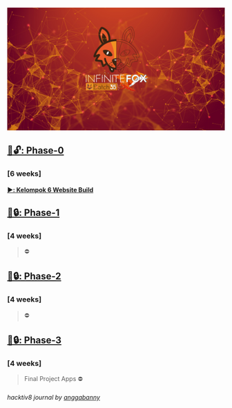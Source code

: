 ![alt text](https://github.com/anggabanny/Hacktiv8_Immersive/blob/master/Handbook/img_/initeFx.jpg "Hacktiv8 Batch-35")

## [📁🔓: Phase-0 ](https://github.com/anggabanny/Hacktiv8_Immersive/tree/master/phase0)
### [6 weeks]
#### [▶️: Kelompok 6 Website Build ](https://github.com/anggabanny/infinitefoxkel6.github.io)
## [📁🔒: Phase-1 ](https://hacktiv8.com/fullstack/apply/)
### [4 weeks]
> ⛔️
## [📁🔒: Phase-2 ](https://hacktiv8.com/fullstack/apply/)
### [4 weeks]
> ⛔️
## [📁🔒: Phase-3 ](https://hacktiv8.com/fullstack/apply/)
### [4 weeks]
> Final Project Apps ⛔️

<h6>hacktiv8 journal by <a href ='https://github.com/anggabanny'>anggabanny</a></h6>